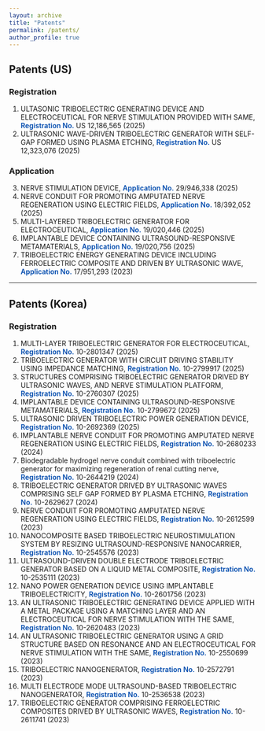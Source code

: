 ```yaml
---
layout: archive
title: "Patents"
permalink: /patents/
author_profile: true
---
```


## Patents (US)

### Registration
1. ULTASONIC TRIBOELECTRIC GENERATING DEVICE AND ELECTROCEUTICAL FOR NERVE STIMULATION PROVIDED WITH SAME, <span style="color:#004aad;font-weight:600;">Registration No.</span> US 12,186,565 (2025)
2. ULTRASONIC WAVE-DRIVEN TRIBOELECTRIC GENERATOR WITH SELF-GAP FORMED USING PLASMA ETCHING, <span style="color:#004aad;font-weight:600;">Registration No.</span> US 12,323,076 (2025)

### Application
3. NERVE STIMULATION DEVICE, <span style="color:#004aad;font-weight:600;">Application No.</span> 29/946,338 (2025)
4. NERVE CONDUIT FOR PROMOTING AMPUTATED NERVE REGENERATION USING ELECTRIC FIELDS, <span style="color:#004aad;font-weight:600;">Application No.</span> 18/392,052 (2025)
5. MULTI-LAYERED TRIBOELECTRIC GENERATOR FOR ELECTROCEUTICAL, <span style="color:#004aad;font-weight:600;">Application No.</span> 19/020,446 (2025)
6. IMPLANTABLE DEVICE CONTAINING ULTRASOUND-RESPONSIVE METAMATERIALS, <span style="color:#004aad;font-weight:600;">Application No.</span> 19/020,756 (2025) 
7. TRIBOELECTRIC ENERGY GENERATING DEVICE INCLUDING FERROELECTRIC COMPOSITE AND DRIVEN BY ULTRASONIC WAVE, <span style="color:#004aad;font-weight:600;">Application No.</span> 17/951,293 (2023)

---

## Patents (Korea)

### Registration
1. MULTI-LAYER TRIBOELECTRIC GENERATOR FOR ELECTROCEUTICAL, <span style="color:#004aad;font-weight:600;">Registration No.</span> 10-2801347 (2025)
2. TRIBOELECTRIC GENERATOR WITH CIRCUIT DRIVING STABILITY USING IMPEDANCE MATCHING, <span style="color:#004aad;font-weight:600;">Registration No.</span> 10-2799917 (2025)
3. STRUCTURES COMPRISING TRIBOELECTRIC GENERATOR DRIVED BY ULTRASONIC WAVES, AND NERVE STIMULATION PLATFORM, <span style="color:#004aad;font-weight:600;">Registration No.</span> 10-2760307 (2025)
4. IMPLANTABLE DEVICE CONTAINING ULTRASOUND-RESPONSIVE METAMATERIALS, <span style="color:#004aad;font-weight:600;">Registration No.</span> 10-2799672 (2025)
5. ULTRASONIC DRIVEN TRIBOELECTRIC POWER GENERATION DEVICE, <span style="color:#004aad;font-weight:600;">Registration No.</span> 10-2692369 (2025)
6. IMPLANTABLE NERVE CONDUIT FOR PROMOTING AMPUTATED NERVE REGENERATION USING ELECTRIC FIELDS, <span style="color:#004aad;font-weight:600;">Registration No.</span> 10-2680233 (2024)
7. Biodegradable hydrogel nerve conduit combined with triboelectric generator for maximizing regeneration of renal cutting nerve, <span style="color:#004aad;font-weight:600;">Registration No.</span> 10-2644219 (2024)
8. TRIBOELECTRIC GENERATOR DRIVED BY ULTRASONIC WAVES COMPRISING SELF GAP FORMED BY PLASMA ETCHING, <span style="color:#004aad;font-weight:600;">Registration No.</span> 10-2629627 (2024)
9. NERVE CONDUIT FOR PROMOTING AMPUTATED NERVE REGENERATION USING ELECTRIC FIELDS, <span style="color:#004aad;font-weight:600;">Registration No.</span> 10-2612599 (2023)
10. NANOCOMPOSITE BASED TRIBOELECTRIC NEUROSTIMULATION SYSTEM BY RESIZING ULTRASOUND-RESPONSIVE NANOCARRIER, <span style="color:#004aad;font-weight:600;">Registration No.</span> 10-2545576 (2023)
11. ULTRASOUND-DRIVEN DOUBLE ELECTRODE TRIBOELECTRIC GENERATOR BASED ON A LIQUID METAL COMPOSITE, <span style="color:#004aad;font-weight:600;">Registration No.</span> 10-2535111 (2023)
12. NANO POWER GENERATION DEVICE USING IMPLANTABLE TRIBOELECTRICITY, <span style="color:#004aad;font-weight:600;">Registration No.</span> 10-2601756 (2023)
13. AN ULTRASONIC TRIBOELECTRIC GENERATING DEVICE APPLIED WITH A METAL PACKAGE USING A MATCHING LAYER AND AN ELECTROCEUTICAL FOR NERVE STIMULATION WITH THE SAME, <span style="color:#004aad;font-weight:600;">Registration No.</span> 10-2620483 (2023)
14. AN ULTRASONIC TRIBOELECTRIC GENERATOR USING A GRID STRUCTURE BASED ON RESONANCE AND AN ELECTROCEUTICAL FOR NERVE STIMULATION WITH THE SAME, <span style="color:#004aad;font-weight:600;">Registration No.</span> 10-2550699 (2023)
15. TRIBOELECTRIC NANOGENERATOR, <span style="color:#004aad;font-weight:600;">Registration No.</span> 10-2572791 (2023)
16. MULTI ELECTRODE MODE ULTRASOUND-BASED TRIBOELECTRIC NANOGENERATOR, <span style="color:#004aad;font-weight:600;">Registration No.</span> 10-2536538 (2023)
17. TRIBOELECTRIC GENERATOR COMPRISING FERROELECTRIC COMPOSITES DRIVED BY ULTRASONIC WAVES, <span style="color:#004aad;font-weight:600;">Registration No.</span> 10-2611741 (2023)


